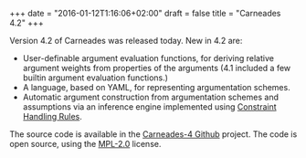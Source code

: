 +++
date = "2016-01-12T1:16:06+02:00"
draft = false
title = "Carneades 4.2"
+++

Version 4.2 of Carneades was released today.  New in 4.2 are:

- User-definable argument evaluation functions, for deriving relative
  argument weights from properties of the arguments (4.1 included a few
  builtin argument evaluation functions.)
- A language, based on YAML, for representing argumentation schemes. 
- Automatic argument construction from argumentation schemes and assumptions 
  via an inference engine implemented using
  [Constraint Handling Rules](https://dtai.cs.kuleuven.be/CHR/). 

The source code is available in the [Carneades-4
Github](https://github.com/carneades/carneades-4) project. The code is
open source, using the [MPL-2.0](https://www.mozilla.org/MPL/2.0/)
license.






